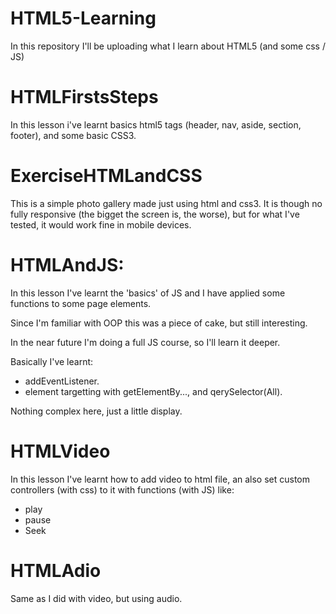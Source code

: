 # HTML5-Learning
In this repository I'll be uploading what I learn about HTML5 (and some css / JS)

# HTMLFirstsSteps
In this lesson i've learnt basics html5 tags (header, nav, aside, section, footer),
and some basic CSS3.

# ExerciseHTMLandCSS

This is a simple photo gallery made just using html and css3.
It is though no fully responsive (the bigget the screen is, the worse), 
but for what I've tested, it would work fine in mobile devices.

# HTMLAndJS:

In this lesson I've learnt the 'basics' of JS and I have applied some functions 
to some page elements.

Since I'm familiar with OOP this was a piece of cake, but still interesting.

In the near future I'm doing a full JS course, so I'll learn it deeper.

Basically I've learnt:
* addEventListener.
* element targetting with getElementBy...,  and qerySelector(All).

Nothing complex here, just a little display.

# HTMLVideo

In this lesson I've learnt how to add video to html file, an also
set custom controllers (with css) to it with functions (with JS) like:
* play
* pause
* Seek

# HTMLAdio

Same as I did with video, but using audio.
